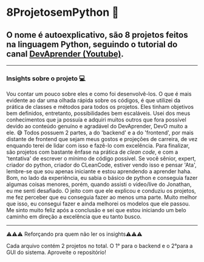 # 8ProjetosemPython 🐍
## O nome é autoexplicativo, são 8 projetos feitos na linguagem Python, seguindo o tutorial do canal [DevAprender (Youtube)](https://www.youtube.com/watch?v=7U3-pJZkN-o).
---
### Insights sobre o projeto 💻
Vou contar um pouco sobre eles e como foi desenvolvê-los.
O que é mais evidente ao dar uma olhada rápida sobre os códigos, é que utilizei da prática de classes e métodos para todos os projetos. 
Eles tinham objetivos bem definidos, entretanto, possibilidades bem escaláveis. Usei dos meus conhecimentos que ja possuía e adquiri muitos 
outros que fora possível devido ao conteúdo genuíno e agradável do DevAprender, DevO muito a ele. 😅 
Todos possuem 2 partes, a do 'backend' e a do 'frontend', por mais distante de frontend que sejam meus gostos e projeções de carreira, de vez
enquando terei de lidar com isso e fazê-lo com excelência. Para finalizar, são projetos com bastante ênfase na prática de _clean code_, e 
com a 'tentativa' de escrever o mínimo de código possível. Se você sênior, expert, criador do python, criador do CLeanCode, estiver vendo isso
e pensar 'Ata', lembre-se que sou apenas iniciante e estou aprendendo a aprender haha.
Bom, no lado da experiência, eu sabia o básico de python e conseguia fazer algumas coisas menores, porém, quando assisti o video/live do Jonathan,
eu me senti desafiado. O jeito com que ele explicou e conduziu os projetos, me fez perceber que eu conseguia fazer ao menos uma parte. Muito melhor 
que isso, eu consegui fazer e ainda melhorei os modelos que ele passou. Me sinto muito feliz após a conclusão e sei que estou iniciando um belo 
caminho em direção a excelência que eu tanto busco.

---
⚠️⚠️⚠️ Reforçando pra quem não ler os insights⚠️⚠️⚠️

Cada arquivo contém 2 projetos no total. O 1° para o backend e o 2°para a GUI do sistema.
Aproveite o repositório!
